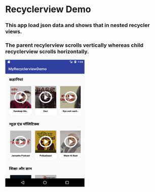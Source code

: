 # Recyclerview Demo

### This app load json data and shows that in nested recycler views.
### The parent recylerview scrolls vertically whereas child recyclerview scrolls horizontally.

<img src="https://github.com/yashjohri/MyRecyclerviewDemo/blob/master/Screenshots/ss1.png" width="250" height="400" />
